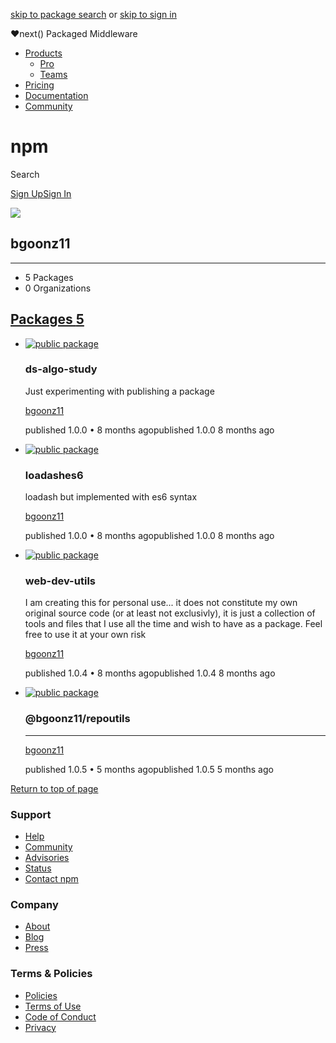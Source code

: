 [skip to package search](#search) or [skip to sign in](#signin)

<span class="_0edb515f pr3 dn dib-ns link lh-title dim b--white-30">❤</span><span class="_99e3854f f6 fw4 link dn dib-ns tl dim mr4 nowrap">next() Packaged Middleware</span>

-   <a href="https://www.npmjs.com/products" id="nav-products-link" class="c6c55db4 no-underline f6-ns f7 fw5 pr2 pl2"><span class="dim">Products</span></a>
    -   <a href="https://www.npmjs.com/products/pro" id="nav-pro-link" class="b8f9b0bd no-underline f6-ns f7 fw5 db ph3 pv2 nowrap dim">Pro</a>
    -   <a href="https://www.npmjs.com/products/teams" id="nav-teams-link" class="b8f9b0bd no-underline f6-ns f7 fw5 db ph3 pv2 nowrap dim">Teams</a>
-   <a href="https://www.npmjs.com/products" id="nav-pricing-link" class="c6c55db4 no-underline f6-ns f7 fw5 dim pr2 pl2">Pricing</a>
-   <a href="https://docs.npmjs.com/" id="nav-docs-link" class="c6c55db4 no-underline f6-ns f7 fw5 dim pr2 pl2">Documentation</a>
-   <a href="https://npm.community/" id="nav-resources-link" class="c6c55db4 no-underline f6-ns f7 fw5 dim pr2 pl2">Community</a>

npm
===

Search

<a href="https://www.npmjs.com/signup" id="signup" class="_9752c8b3 pa2 lh-copy br2 f6 no-underline fw5 black dim ph3 mr3">Sign Up</a><a href="https://www.npmjs.com/login" id="signin" class="_352269a0 pa1 lh-copy br2 f6 no-underline fw5 black dim">Sign In</a>

[![](https://www.npmjs.com/npm-avatar/eyJhbGciOiJIUzI1NiIsInR5cCI6IkpXVCJ9.eyJhdmF0YXJVUkwiOiJodHRwczovL3MuZ3JhdmF0YXIuY29tL2F2YXRhci84YTU0YmI2MjM1M2RkNzNiZGRiMmExNGZiNjAwMjk3MT9zaXplPTQ5NiZkZWZhdWx0PXJldHJvIn0.QFdkD6Se4IA0ouE4KWffsc-R5rYRmaKm3LCdfpvHM3E)](http://en.gravatar.com/emails/)

bgoonz11
--------

------------------------------------------------------------------------

-   <span class="c3fc8940">5</span> Packages
-   <span class="c3fc8940">0</span> Organizations

<a href="https://www.npmjs.com/~bgoonz11?activeTab=packages" id="packages" class="_5240e347 flex-none no-underline black fw3 lh-copy"><span class="_57e26c3d black-90 tracked-tight fw6 mr2">Packages </span><span class="c5c8a11c ph1 br2 ba b--black-20 f5 fw6 black">5</span></a>
------------------------------------------------------------------------------------------------------------------------------------------------------------------------------------------------------------------------------------------------------------------------------------

-   [<img src="https://static.npmjs.com/26de4581a89de8a6501ce9a3dbb06b85.svg" title="public package" class="c9d94a14 dn" />](https://www.npmjs.com/package/ds-algo-study)
    ### ds-algo-study

    Just experimenting with publishing a package

    <a href="https://www.npmjs.com/~bgoonz11" class="e98ba1cc pl2 pr2 black-70 fw6 db hover-black no-underline">bgoonz11</a>

    <span class="_66c2abad black-50 flex-grow-1" title="Tue Mar 09 2021 01:53:00 GMT+0000 (Coordinated Universal Time) and Latest Version" aria-hidden="true">published 1.0.0 • 8 months ago</span><span class="_657f443d">published 1.0.0 8 months ago</span>

-   [<img src="https://static.npmjs.com/26de4581a89de8a6501ce9a3dbb06b85.svg" title="public package" class="c9d94a14 dn" />](https://www.npmjs.com/package/loadashes6)
    ### loadashes6

    loadash but implemented with es6 syntax

    <a href="https://www.npmjs.com/~bgoonz11" class="e98ba1cc pl2 pr2 black-70 fw6 db hover-black no-underline">bgoonz11</a>

    <span class="_66c2abad black-50 flex-grow-1" title="Fri Mar 19 2021 00:37:44 GMT+0000 (Coordinated Universal Time) and Latest Version" aria-hidden="true">published 1.0.0 • 8 months ago</span><span class="_657f443d">published 1.0.0 8 months ago</span>

-   [<img src="https://static.npmjs.com/26de4581a89de8a6501ce9a3dbb06b85.svg" title="public package" class="c9d94a14 dn" />](https://www.npmjs.com/package/web-dev-utils)
    ### web-dev-utils

    I am creating this for personal use... it does not constitute my own original source code (or at least not exclusivly), it is just a collection of tools and files that I use all the time and wish to have as a package. Feel free to use it at your own risk

    <a href="https://www.npmjs.com/~bgoonz11" class="e98ba1cc pl2 pr2 black-70 fw6 db hover-black no-underline">bgoonz11</a>

    <span class="_66c2abad black-50 flex-grow-1" title="Mon Mar 29 2021 15:00:22 GMT+0000 (Coordinated Universal Time) and Latest Version" aria-hidden="true">published 1.0.4 • 8 months ago</span><span class="_657f443d">published 1.0.4 8 months ago</span>

-   [<img src="https://static.npmjs.com/26de4581a89de8a6501ce9a3dbb06b85.svg" title="public package" class="c9d94a14 dn" />](https://www.npmjs.com/package/@bgoonz11/repoutils)
    ### @bgoonz11/repoutils

    ---

    <a href="https://www.npmjs.com/~bgoonz11" class="e98ba1cc pl2 pr2 black-70 fw6 db hover-black no-underline">bgoonz11</a>

    <span class="_66c2abad black-50 flex-grow-1" title="Tue Jun 08 2021 19:26:08 GMT+0000 (Coordinated Universal Time) and Latest Version" aria-hidden="true">published 1.0.5 • 5 months ago</span><span class="_657f443d">published 1.0.5 5 months ago</span>

<a href="#header" class="_3f7d964f">Return to top of page</a>

### Support

-   <a href="https://docs.npmjs.com/" class="link">Help</a>
-   <a href="https://npm.community/" class="link">Community</a>
-   <a href="https://www.npmjs.com/advisories" class="link">Advisories</a>
-   <a href="http://status.npmjs.org/" class="link">Status</a>
-   <a href="https://www.npmjs.com/support" class="link">Contact npm</a>

### Company

-   <a href="https://www.npmjs.com/about" class="link">About</a>
-   <a href="https://blog.npmjs.org/" class="link">Blog</a>
-   <a href="https://www.npmjs.com/press" class="link">Press</a>

### Terms & Policies

-   <a href="https://www.npmjs.com/policies/" class="link">Policies</a>
-   <a href="https://www.npmjs.com/policies/terms" class="link">Terms of Use</a>
-   <a href="https://www.npmjs.com/policies/conduct" class="link">Code of Conduct</a>
-   <a href="https://www.npmjs.com/policies/privacy" class="link">Privacy</a>
